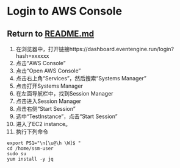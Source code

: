 # Login to AWS Console
## Return to [README.md](README.md)
1. 在浏览器中，打开链接https://dashboard.eventengine.run/login?hash=xxxxxx
2. 点击“AWS Console”
3. 点击“Open AWS Console”
4. 点击右上角“Services”，然后搜索“Systems Manager”
5. 点击打开Systems Manager
6. 在左面导航栏中，找到Session Manager
7. 点击进入Session Manager
8. 点击右侧“Start Session”
9. 选中“TestInstance”，点击“Start Session”
10. 进入了EC2 instance。
11. 执行下列命令
```
export PS1="\n[\u@\h \W]$ "
cd /home/ssm-user
sudo su
yum install -y jq
```
